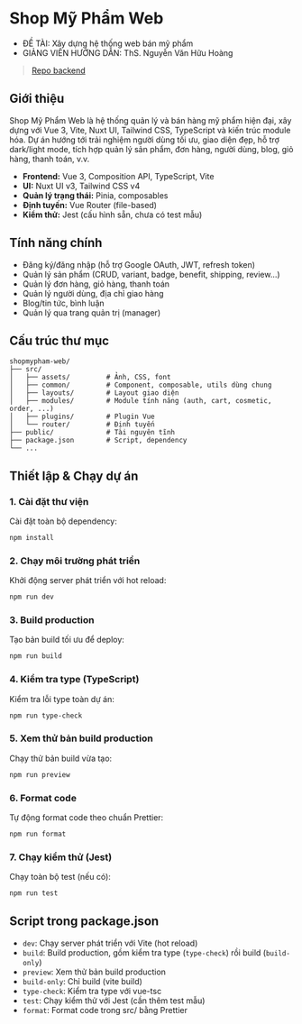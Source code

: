 # Shop Mỹ Phẩm Web

- ĐỀ TÀI: Xây dựng hệ thống web bán mỹ phẩm
- GIẢNG VIÊN HƯỚNG DẪN: ThS. Nguyễn Văn Hữu Hoàng

> [Repo backend](https://github.com/Phuongp2003/shopmypham-backend)

## Giới thiệu

Shop Mỹ Phẩm Web là hệ thống quản lý và bán hàng mỹ phẩm hiện đại, xây dựng với Vue 3, Vite, Nuxt UI, Tailwind CSS, TypeScript và kiến trúc module hóa. Dự án hướng tới trải nghiệm người dùng tối ưu, giao diện đẹp, hỗ trợ dark/light mode, tích hợp quản lý sản phẩm, đơn hàng, người dùng, blog, giỏ hàng, thanh toán, v.v.

- **Frontend:** Vue 3, Composition API, TypeScript, Vite
- **UI:** Nuxt UI v3, Tailwind CSS v4
- **Quản lý trạng thái:** Pinia, composables
- **Định tuyến:** Vue Router (file-based)
- **Kiểm thử:** Jest (cấu hình sẵn, chưa có test mẫu)

## Tính năng chính

- Đăng ký/đăng nhập (hỗ trợ Google OAuth, JWT, refresh token)
- Quản lý sản phẩm (CRUD, variant, badge, benefit, shipping, review...)
- Quản lý đơn hàng, giỏ hàng, thanh toán
- Quản lý người dùng, địa chỉ giao hàng
- Blog/tin tức, bình luận
- Quản lý qua trang quản trị (manager)

## Cấu trúc thư mục

```
shopmypham-web/
├── src/
│   ├── assets/         # Ảnh, CSS, font
│   ├── common/         # Component, composable, utils dùng chung
│   ├── layouts/        # Layout giao diện
│   ├── modules/        # Module tính năng (auth, cart, cosmetic, order, ...)
│   ├── plugins/        # Plugin Vue
│   └── router/         # Định tuyến
├── public/             # Tài nguyên tĩnh
├── package.json        # Script, dependency
└── ...
```

## Thiết lập & Chạy dự án

### 1. Cài đặt thư viện

Cài đặt toàn bộ dependency:

```bash
npm install
```

### 2. Chạy môi trường phát triển

Khởi động server phát triển với hot reload:

```bash
npm run dev
```

### 3. Build production

Tạo bản build tối ưu để deploy:

```bash
npm run build
```

### 4. Kiểm tra type (TypeScript)

Kiểm tra lỗi type toàn dự án:

```bash
npm run type-check
```

### 5. Xem thử bản build production

Chạy thử bản build vừa tạo:

```bash
npm run preview
```

### 6. Format code

Tự động format code theo chuẩn Prettier:

```bash
npm run format
```

### 7. Chạy kiểm thử (Jest)

Chạy toàn bộ test (nếu có):

```bash
npm run test
```

## Script trong package.json

- `dev`: Chạy server phát triển với Vite (hot reload)
- `build`: Build production, gồm kiểm tra type (`type-check`) rồi build (`build-only`)
- `preview`: Xem thử bản build production
- `build-only`: Chỉ build (vite build)
- `type-check`: Kiểm tra type với vue-tsc
- `test`: Chạy kiểm thử với Jest (cần thêm test mẫu)
- `format`: Format code trong src/ bằng Prettier
